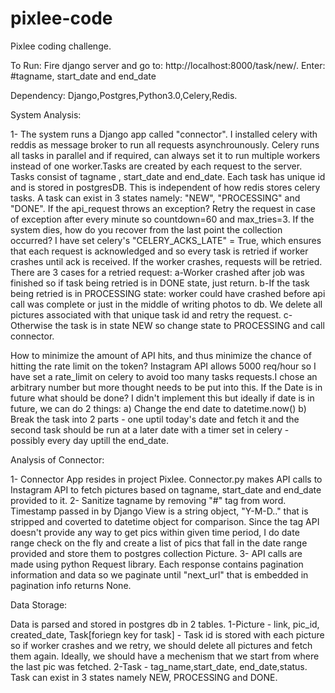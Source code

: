 # pixlee-code
Pixlee coding challenge.

To Run:
Fire django server and go to:
http://localhost:8000/task/new/.
Enter: #tagname, start_date and end_date

Dependency:
Django,Postgres,Python3.0,Celery,Redis.

System Analysis:

1- The system runs a Django app called "connector". I installed celery with reddis as message broker to run all requests 
asynchrounously. Celery runs all tasks in parallel and if required, can always set it to run multiple workers instead of one worker.Tasks are created by each request to the server. Tasks consist of tagname , start_date and end_date. Each task has unique id and is stored in postgresDB. This is independent of how redis stores celery tasks.
A task can exist in 3 states namely: "NEW", "PROCESSING" and "DONE". 
If the api_request throws an exception?
Retry the request in case of exception after every minute so countdown=60 and max_tries=3.
If the system dies, how do you recover from the last point the collection occurred?
I have set celery's "CELERY_ACKS_LATE" = True, which ensures that each request is acknowledged and so every task is retried if worker crashes until ack is received. If the worker crashes, requests will be retried. There are 3 cases for a retried request:
a-Worker crashed after job was finished so if task being retried is in DONE state, just return. 
b-If the task being retried is in PROCESSING state: worker could have crashed before api call was complete or just in the middle of writing photos to db. We delete all pictures associated with that unique task id and retry the request.
c-Otherwise the task is in state NEW so change state to PROCESSING and call connector.

How to minimize the amount of API hits, and thus minimize the chance of hitting the rate limit on the token?
Instagram API allows 5000 req/hour so I have set a rate_limit on celery to avoid too many tasks requests.I chose an arbitrary number but more thought needs to be put into this.
If the Date is in future what should be done?
I didn't implement this but ideally if date is in future, we can do 2 things:
a) Change the end date to datetime.now()
b) Break the task into 2 parts - one uptil today's date and fetch it and the second task should be run at a later date with a timer set in celery - possibly every day uptill the end_date.

Analysis of Connector:

1- Connector App resides in project Pixlee. Connector.py makes API calls to Instagram API to fetch pictures based on 
tagname, start_date and end_date provided to it.
2- Sanitize tagname by removing "#" tag from word. Timestamp passed in by Django View is a string object, "Y-M-D.." that is stripped and coverted to datetime object for comparison. Since the tag API doesn't provide any way to get pics within given time period, I do date range check on the fly and create a list of pics that fall in the date range provided and store them to postgres collection Picture.
3- API calls are made using python Request library. Each response contains pagination information and data so we paginate until 
 "next_url" that is embedded in pagination info returns None. 

Data Storage:

Data is parsed and stored in postgres db in 2 tables. 
1-Picture - link, pic_id, created_date, Task[foriegn key for task] - Task id is stored with each picture so if worker crashes and we retry, we should delete all pictures and fetch them again. Ideally, we should have a mechenism that we start from where the last pic was fetched.
2-Task - tag_name,start_date, end_date,status. Task can exist in 3 states namely NEW, PROCESSING and DONE.






